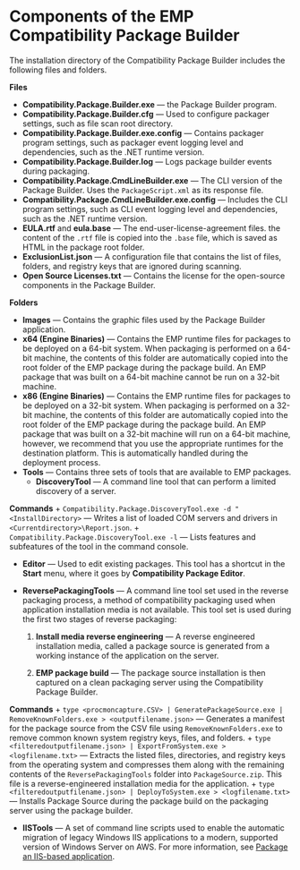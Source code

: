 # Components of the EMP Compatibility Package Builder<a name="emp-components"></a>

The installation directory of the Compatibility Package Builder includes the following files and folders\.

**Files**
+ **Compatibility\.Package\.Builder\.exe** — the Package Builder program\.
+ **Compatibility\.Package\.Builder\.cfg** — Used to configure packager settings, such as file scan root directory\.
+ **Compatibility\.Package\.Builder\.exe\.config** — Contains packager program settings, such as packager event logging level and dependencies, such as the \.NET runtime version\.
+ **Compatibility\.Package\.Builder\.log** — Logs package builder events during packaging\.
+ **Compatibility\.Package\.CmdLineBuilder\.exe** — The CLI version of the Package Builder\. Uses the `PackageScript.xml` as its response file\. 
+ **Compatibility\.Package\.CmdLineBuilder\.exe\.config** — Includes the CLI program settings, such as CLI event logging level and dependencies, such as the \.NET runtime version\.
+ **EULA\.rtf** and **eula\.base** — The end\-user\-license\-agreement files\. the content of the `.rtf` file is copied into the `.base` file, which is saved as HTML in the package root folder\. 
+ **ExclusionList\.json** — A configuration file that contains the list of files, folders, and registry keys that are ignored during scanning\.
+ **Open Source Licenses\.txt** — Contains the license for the open\-source components in the Package Builder\.

**Folders**
+ **Images** — Contains the graphic files used by the Package Builder application\.
+ **x64 \(Engine Binaries\)** — Contains the EMP runtime files for packages to be deployed on a 64\-bit system\. When packaging is performed on a 64\-bit machine, the contents of this folder are automatically copied into the root folder of the EMP package during the package build\. An EMP package that was built on a 64\-bit machine cannot be run on a 32\-bit machine\.
+ **x86 \(Engine Binaries\)** — Contains the EMP runtime files for packages to be deployed on a 32\-bit system\. When packaging is performed on a 32\-bit machine, the contents of this folder are automatically copied into the root folder of the EMP package during the package build\. An EMP package that was built on a 32\-bit machine will run on a 64\-bit machine, however, we recommend that you use the appropriate runtimes for the destination platform\. This is automatically handled during the deployment process\.
+ **Tools** — Contains three sets of tools that are available to EMP packages\.
  + **DiscoveryTool** — A command line tool that can perform a limited discovery of a server\.

**Commands**
    + `Compatibility.Package.DiscoveryTool.exe -d "<InstallDirectory>` — Writes a list of loaded COM servers and drivers in `<Currentdirectory>\Report.json`\.
    + `Compatibility.Package.DiscoveryTool.exe -l` — Lists features and subfeatures of the tool in the command console\.
  + **Editor** — Used to edit existing packages\. This tool has a shortcut in the **Start** menu, where it goes by **Compatibility Package Editor**\. 
  + **ReversePackagingTools** — A command line tool set used in the reverse packaging process, a method of compatibility packaging used when application installation media is not available\. This tool set is used during the first two stages of reverse packaging:

    1. **Install media reverse engineering** — A reverse engineered installation media, called a package source is generated from a working instance of the application on the server\.

    1. **EMP package build** — The package source installation is then captured on a clean packaging server using the Compatibility Package Builder\. 

**Commands**
    + `type <procmoncapture.CSV> | GeneratePackageSource.exe | RemoveKnownFolders.exe > <outputfilename.json>` — Generates a manifest for the package source from the CSV file using `RemoveKnownFolders.exe` to remove common known system registry keys, files, and folders\.
    + `type <filteredoutputfilename.json> | ExportFromSystem.exe > <logfilename.txt>` — Extracts the listed files, directories, and registry keys from the operating system and compresses them along with the remaining contents of the `ReversePackagingTools` folder into `PackageSource.zip`\. This file is a reverse\-engineered installation media for the application\.
    + `type <filteredoutputfilename.json> | DeployToSystem.exe > <logfilename.txt>` — Installs Package Source during the package build on the packaging server using the package builder\.
  + **IISTools** — A set of command line scripts used to enable the automatic migration of legacy Windows IIS applications to a modern, supported version of Windows Server on AWS\. For more information, see [Package an IIS\-based application](emp-iis-packaging.md)\.